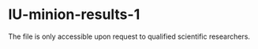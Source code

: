 # IU-minion-results-1
The file is only accessible upon request to qualified scientific researchers.
